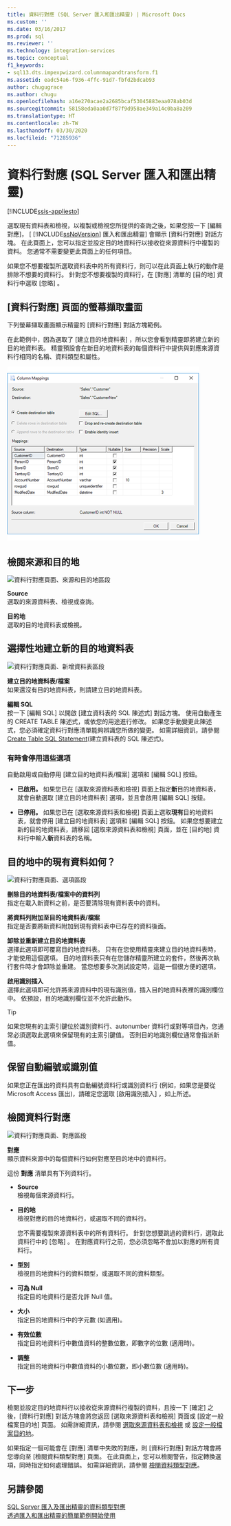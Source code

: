 ```yaml
---
title: 資料行對應 (SQL Server 匯入和匯出精靈) | Microsoft Docs
ms.custom: ''
ms.date: 03/16/2017
ms.prod: sql
ms.reviewer: ''
ms.technology: integration-services
ms.topic: conceptual
f1_keywords:
- sql13.dts.impexpwizard.columnmapandtransform.f1
ms.assetid: eadc54a6-f936-4ffc-91d7-fbfd2bdcab93
author: chugugrace
ms.author: chugu
ms.openlocfilehash: a16e270acae2a2685bcaf53045883eaa078ab03d
ms.sourcegitcommit: 58158eda0aa0d7f87f9d958ae349a14c0ba8a209
ms.translationtype: HT
ms.contentlocale: zh-TW
ms.lasthandoff: 03/30/2020
ms.locfileid: "71285936"
---
```

# <a name="column-mappings-sql-server-import-and-export-wizard"></a>資料行對應 (SQL Server 匯入和匯出精靈)

[!INCLUDE[ssis-appliesto](../../includes/ssis-appliesto-ssvrpluslinux-asdb-asdw-xxx.md)]


  選取現有資料表和檢視，以複製或檢視您所提供的查詢之後，如果您按一下 [編輯對應]，  [ [!INCLUDE[ssNoVersion](../../includes/ssnoversion-md.md)] 匯入和匯出精靈] 會顯示 [資料行對應]  對話方塊。 在此頁面上，您可以指定並設定目的地資料行以接收從來源資料行中複製的資料。 您通常不需要變更此頁面上的任何項目。
  
如果您不想要複製所選取資料表中的所有資料行，則可以在此頁面上執行的動作是排除不想要的資料行。 針對您不想要複製的資料行，在 [對應]  清單的 [目的地]  資料行中選取 [忽略]  。
 
## <a name="screen-shot-of-the-column-mappings-page"></a>[資料行對應] 頁面的螢幕擷取畫面 
 下列螢幕擷取畫面顯示精靈的 [資料行對應]  對話方塊範例。 
 
 在此範例中，因為選取了 [建立目的地資料表]  ，所以您會看到精靈即將建立新的目的地資料表。 精靈預設會在新目的地資料表的每個資料行中提供與對應來源資料行相同的名稱、資料類型和屬性。 
  
 ![[匯入和匯出精靈] 的 [資料行對應] 頁面](../../integration-services/import-export-data/media/column-mappings.png "[匯入和匯出精靈] 的 [資料行對應] 頁面")  
  
## <a name="review-the-source-and-destination"></a>檢閱來源和目的地 
![資料行對應頁面、來源和目的地區段](../../integration-services/import-export-data/media/column-mappings-page-source-and-destination-section.png)

 **Source**  
 選取的來源資料表、檢視或查詢。  
  
 **目的地**  
 選取的目的地資料表或檢視。  

## <a name="optionally-create-a-new-destination-table"></a>選擇性地建立新的目的地資料表
![資料行對應頁面、新增資料表區段](../../integration-services/import-export-data/media/column-mappings-page-new-table-section.png)

 **建立目的地資料表/檔案**  
 如果還沒有目的地資料表，則請建立目的地資料表。    
  
 **編輯 SQL**  
按一下 [編輯 SQL]  以開啟 [建立資料表的 SQL 陳述式]  對話方塊。 使用自動產生的 CREATE TABLE 陳述式，或依您的用途進行修改。 如果您手動變更此陳述式，您必須確定資料行對應清單能夠辨識您所做的變更。 如需詳細資訊，請參閱 [Create Table SQL Statement](../../integration-services/import-export-data/create-table-sql-statement-sql-server-import-and-export-wizard.md)(建立資料表的 SQL 陳述式)。  

### <a name="sometimes-these-options-are-disabled"></a>有時會停用這些選項
自動啟用或自動停用 [建立目的地資料表/檔案]  選項和 [編輯 SQL]  按鈕。

-   **已啟用。** 如果您已在 [選取來源資料表和檢視]  頁面上指定**新**目的地資料表，就會自動選取 [建立目的地資料表]  選項，並且會啟用 [編輯 SQL]  按鈕。

-   **已停用。** 如果您已在 [選取來源資料表和檢視]  頁面上選取**現有**目的地資料表，就會停用 [建立目的地資料表]  選項和 [編輯 SQL]  按鈕。 如果您想要建立新的目的地資料表，請移回 [選取來源資料表和檢視]  頁面，並在 [目的地]  資料行中輸入**新**資料表的名稱。  

## <a name="what-about-existing-data-in-the-destination"></a>目的地中的現有資料如何？
![資料行對應頁面、選項區段](../../integration-services/import-export-data/media/column-mappings-page-options-section.png)

 **刪除目的地資料表/檔案中的資料列**  
 指定在載入新資料之前，是否要清除現有資料表中的資料。  
  
 **將資料列附加至目的地資料表/檔案**  
 指定是否要將新資料附加到現有資料表中已存在的資料後面。  
  
 **卸除並重新建立目的地資料表**  
 選擇此選項即可覆寫目的地資料表。 只有在您使用精靈來建立目的地資料表時，才能使用這個選項。 目的地資料表只有在您儲存精靈所建立的套件，然後再次執行套件時才會卸除並重建。 當您想要多次測試設定時，這是一個很方便的選項。
  
 **啟用識別插入**  
 選擇此選項即可允許將來源資料中的現有識別值，插入目的地資料表裡的識別欄位中。 依預設，目的地識別欄位並不允許此動作。  
  
> [!TIP]
> 如果您現有的主索引鍵位於識別資料行、autonumber 資料行或對等項目內，您通常必須選取此選項來保留現有的主索引鍵值。  否則目的地識別欄位通常會指派新值。  

## <a name="keep-your-autonumber-or-identity-values"></a>保留自動編號或識別值
如果您正在匯出的資料具有自動編號資料行或識別資料行 (例如，如果您是要從 Microsoft Access 匯出)，請確定您選取 [啟用識別插入]  ，如上所述。

## <a name="review-column-mappings"></a>檢閱資料行對應
![資料行對應頁面、對應區段](../../integration-services/import-export-data/media/column-mappings-page-mappings-section.png)

 **對應**  
 顯示資料來源中的每個資料行如何對應至目的地中的資料行。
 
這份 **對應** 清單具有下列資料行。  
  
-    **Source**  
     檢視每個來源資料行。  
  
-   **目的地**  
    檢視對應的目的地資料行，或選取不同的資料行。
    
    您不需要複製來源資料表中的所有資料行。 針對您想要跳過的資料行，選取此資料行中的 [忽略]  。 在對應資料行之前，您必須忽略不會加以對應的所有資料行。  
  
-   **型別**  
    檢視目的地資料行的資料類型，或選取不同的資料類型。
  
-   **可為 Null**  
    指定目的地資料行是否允許 Null 值。  
  
-   **大小**  
    指定目的地資料行中的字元數 (如適用)。  
  
-    **有效位數**  
    指定目的地資料行中數值資料的整數位數，即數字的位數 (適用時)。  
  
 -   **調整**  
    指定目的地資料行中數值資料的小數位數，即小數位數 (適用時)。  
  
## <a name="whats-next"></a>下一步  
 檢閱並設定目的地資料行以接收從來源資料行複製的資料，且按一下 [確定]  之後，[資料行對應]  對話方塊會將您返回 [選取來源資料表和檢視]  頁面或 [設定一般檔案目的地]  頁面。 如需詳細資訊，請參閱 [選取來源資料表和檢視](../../integration-services/import-export-data/select-source-tables-and-views-sql-server-import-and-export-wizard.md) 或 [設定一般檔案目的地](../../integration-services/import-export-data/configure-flat-file-destination-sql-server-import-and-export-wizard.md)。  
  
 如果指定一個可能會在 [對應]  清單中失敗的對應，則 [資料行對應]  對話方塊會將您導向至 [檢閱資料類型對應]  頁面。 在此頁面上，您可以檢閱警告，指定轉換選項，同時指定如何處理錯誤。 如需詳細資訊，請參閱 [檢閱資料類型對應](../../integration-services/import-export-data/review-data-type-mapping-sql-server-import-and-export-wizard.md)。  
 
 ## <a name="see-also"></a>另請參閱
[SQL Server 匯入及匯出精靈的資料類型對應](../../integration-services/import-export-data/data-type-mapping-in-the-sql-server-import-and-export-wizard.md)  
[透過匯入和匯出精靈的簡單範例開始使用](../../integration-services/import-export-data/get-started-with-this-simple-example-of-the-import-and-export-wizard.md)

